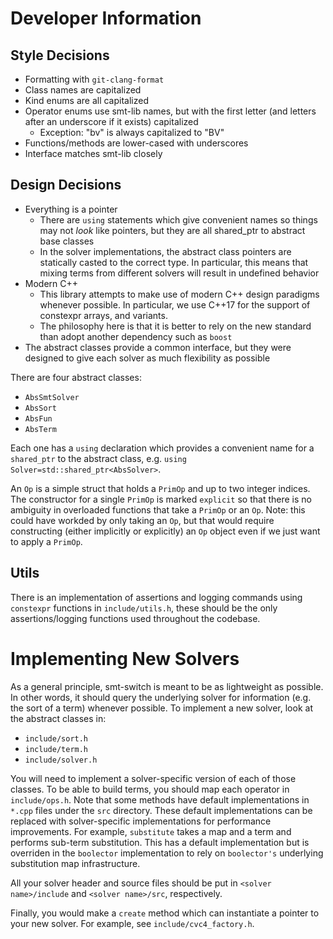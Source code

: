 # Developer Information

## Style Decisions

* Formatting with `git-clang-format`
* Class names are capitalized
* Kind enums are all capitalized
* Operator enums use smt-lib names, but with the first letter (and letters after an underscore if it exists) capitalized
  * Exception: "bv" is always capitalized to "BV"
* Functions/methods are lower-cased with underscores
* Interface matches smt-lib closely

## Design Decisions

* Everything is a pointer
  * There are `using` statements which give convenient names so things may not *look* like pointers, but they are all shared_ptr to abstract base classes
  * In the solver implementations, the abstract class pointers are statically casted to the correct type. In particular, this means that mixing terms from different solvers will result in undefined behavior
* Modern C++
  * This library attempts to make use of modern C++ design paradigms whenever possible. In particular, we use C++17 for the support of constexpr arrays, and variants. 
  * The philosophy here is that it is better to rely on the new standard than adopt another dependency such as `boost`
* The abstract classes provide a common interface, but they were designed to give each solver as much flexibility as possible

There are four abstract classes:
* `AbsSmtSolver`
* `AbsSort`
* `AbsFun`
* `AbsTerm`

Each one has a `using` declaration which provides a convenient name for a `shared_ptr` to the abstract class, e.g. `using Solver=std::shared_ptr<AbsSolver>`.


An `Op` is a simple struct that holds a `PrimOp` and up to two integer indices. The constructor for a single `PrimOp` is marked `explicit` so that there is no ambiguity in overloaded functions that take a `PrimOp` or an `Op`. Note: this could have workded by only taking an `Op`, but that would require constructing (either implicitly or explicitly) an `Op` object even if we just want to apply a `PrimOp`.

## Utils

There is an implementation of assertions and logging commands using `constexpr` functions in `include/utils.h`, these should be the only assertions/logging functions used throughout the codebase.


# Implementing New Solvers
As a general principle, smt-switch is meant to be as lightweight as possible. In other words, it should query the underlying solver for information (e.g. the sort of a term) whenever possible. To implement a new solver, look at the abstract classes in:
* `include/sort.h`
* `include/term.h`
* `include/solver.h`

You will need to implement a solver-specific version of each of those classes. To be able to build terms, you should map each operator in `include/ops.h`. Note that some methods have default implementations in `*.cpp` files under the `src` directory. These default implementations can be replaced with solver-specific implementations for performance improvements. For example, `substitute` takes a map and a term and performs sub-term substitution. This has a default implementation but is overriden in the `boolector` implementation to rely on `boolector's` underlying substitution map infrastructure.

All your solver header and source files should be put in `<solver name>/include` and `<solver name>/src`, respectively.

Finally, you would make a `create` method which can instantiate a pointer to your new solver. For example, see `include/cvc4_factory.h`.
